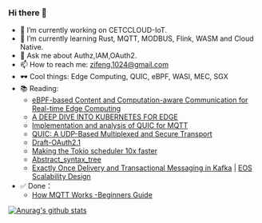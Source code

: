 ### Hi there 👋

- 🔭 I’m currently working on CETCCLOUD-IoT.
- 🌱 I’m currently learning Rust, MQTT, MODBUS, Flink, WASM and Cloud Native.
- 💬 Ask me about Authz,IAM,OAuth2.
- 📫 How to reach me: zifeng.1024@gmail.com
- 🕶️ Cool things: Edge Computing, QUIC, eBPF, WASI, MEC, SGX
- 📚 Reading:
  + [eBPF-based Content and Computation-aware Communication for Real-time Edge Computing](https://arxiv.org/abs/1805.02797)
  + [A DEEP DIVE INTO KUBERNETES FOR EDGE](https://sagarnangare.medium.com/ebook-a-deep-dive-on-kubernetes-for-edge-e0b02af0f41e)
  + [Implementation and analysis of QUIC for MQTT](https://www.researchgate.net/publication/329835020_Implementation_and_analysis_of_QUIC_for_MQTT)
  + [QUIC: A UDP-Based Multiplexed and Secure Transport](https://datatracker.ietf.org/doc/draft-ietf-quic-transport/)
  + [Draft-OAuth2.1](https://tools.ietf.org/html/draft-ietf-oauth-v2-1-00)
  + [Making the Tokio scheduler 10x faster](https://tokio.rs/blog/2019-10-scheduler)
  + [Abstract_syntax_tree](https://en.wikipedia.org/wiki/Abstract_syntax_tree)
  + [Exactly Once Delivery and Transactional Messaging in Kafka](https://docs.google.com/document/d/11Jqy_GjUGtdXJK94XGsEIK7CP1SnQGdp2eF0wSw9ra8/edit#heading=h.xq0ee1vnpz4o) | [EOS Scalability Design](https://docs.google.com/document/d/1LhzHGeX7_Lay4xvrEXxfciuDWATjpUXQhrEIkph9qRE/edit#heading=h.beexgkt7kkor)
- ✅ Done：
  + [How MQTT Works -Beginners Guide](http://www.steves-internet-guide.com/mqtt-works/)
  
  
[![Anurag's github stats](https://github-readme-stats.vercel.app/api?username=fallingyang&count_private=true&theme=radical&show_icons=true)](https://github.com/fallingyang)  

<!--
[![Top Langs](https://github-readme-stats.vercel.app/api/top-langs/?username=fallingyang&hide=css,html&layout=compact&theme=radical)](https://github.com/fallingyang)



**fallingyang/fallingyang** is a ✨ _special_ ✨ repository because its `README.md` (this file) appears on your GitHub profile.

Here are some ideas to get you started:

- 🔭 I’m currently working on ...
- 🌱 I’m currently learning ...
- 👯 I’m looking to collaborate on ...
- 🤔 I’m looking for help with ...
- 💬 Ask me about ...
- 📫 How to reach me: ...
- 😄 Pronouns: ...
- ⚡ Fun fact: ...
-->
